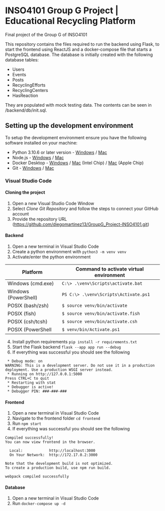 # INSO4101 Group G Project | Educational Recycling Platform 
Final project of the Group G of INSO4101


This repository contains the files required to run the backend using Flask, to start the frontend using ReactJS and a docker-compose file that starts a PostgreSQL database. The database is initially created with the following database tables:

- Users
- Events
- Posts
- RecyclingEfforts
- RecyclingCenters
- HasReaction

They are populated with mock testing data. The contents can be seen in /backend/db/init.sql.

## Setting up the development environment
To setup the development environment ensure you have the following software installed on your machine:
- Python 3.10.6 or later version - [Windows](https://www.python.org/ftp/python/3.10.6/python-3.10.6-amd64.exe) / [Mac](https://www.python.org/ftp/python/3.10.6/python-3.10.6-macos11.pkg)
- Node.js - [Windows](https://nodejs.org/dist/v18.14.2/node-v18.14.2-x64.msi) / [Mac](https://nodejs.org/dist/v18.14.2/node-v18.14.2.pkg)
- Docker Desktop - [Windows](https://desktop.docker.com/win/main/amd64/Docker%20Desktop%20Installer.exe?utm_source=docker&utm_medium=webreferral&utm_campaign=dd-smartbutton&utm_location=module) / [Mac](https://desktop.docker.com/mac/main/amd64/Docker.dmg?utm_source=docker&utm_medium=webreferral&utm_campaign=dd-smartbutton&utm_location=module) (Intel Chip) / [Mac](https://desktop.docker.com/mac/main/arm64/Docker.dmg?utm_source=docker&utm_medium=webreferral&utm_campaign=dd-smartbutton&utm_location=module) (Apple Chip)
- Git - [Windows](https://git-scm.com/download/win) / [Mac](https://git-scm.com/download/mac)

### Visual Studio Code

#### Cloning the project
1. Open a new Visual Studio Code Window
2. Select *Clone Git Repository* and follow the steps to connect your GitHub account
3. Provide the repository URL (https://github.com/diegomartinez13/GroupG_Project-INSO4101.git)

#### Backend

1. Open a new terminal in Visual Studio Code
2. Create a python environment with `python3 -m venv venv`
3. Activate/enter the python environment

| Platform  | Command to activate virtual environment |
| ------------- |--| 
| Windows (cmd.exe) |`C:\> .\venv\Scripts\activate.bat` |
| Windows (PowerShell) | `PS C:\> .\venv\Scripts\Activate.ps1` |
| POSIX (bash/zsh)  | `$ source venv/bin/activate`    |
| POSIX (fish)      | `$ source venv/bin/activate.fish`    | 
| POSIX (csh/tcsh)      | `$ source venv/bin/activate.csh`     | 
| POSIX (PowerShell | `$ venv/bin/Activate.ps1` |


4. Install python requirements `pip install -r requirements.txt`
5. Start the Flask backend `flask --app app run --debug`
6. If everything was successful you should see the following
```* Serving Flask app 'app'
 * Debug mode: on
WARNING: This is a development server. Do not use it in a production deployment. Use a production WSGI server instead.
 * Running on http://127.0.0.1:5000
Press CTRL+C to quit
 * Restarting with stat
 * Debugger is active!
 * Debugger PIN: ###-###-###
```

#### Frontend
1. Open a new terminal in Visual Studio Code
2. Navigate to the frontend folder `cd frontend`
3. Run `npm start`
4. If everything was successful you should see the following
```
Compiled successfully!
You can now view frontend in the browser.

  Local:            http://localhost:3000
  On Your Network:  http://172.17.0.2:3000
  
Note that the development build is not optimized.
To create a production build, use npm run build.

webpack compiled successfully
```

#### Database
1. Open a new terminal in Visual Studio Code
2. Run `docker-compose up -d`
